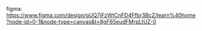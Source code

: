 figma: https://www.figma.com/design/gUQ7jFzWtCnFD4Ffbr3BcZ/learn%40home?node-id=0-1&node-type=canvas&t=8gF65eudFMrpLtUZ-0

